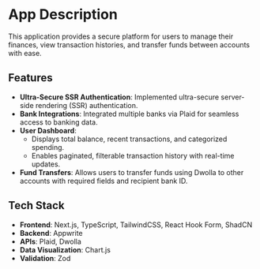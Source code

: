 # App Description

This application provides a secure platform for users to manage their finances, view transaction histories, and transfer funds between accounts with ease.

## Features

- **Ultra-Secure SSR Authentication**: Implemented ultra-secure server-side rendering (SSR) authentication.
- **Bank Integrations**: Integrated multiple banks via Plaid for seamless access to banking data.
- **User Dashboard**: 
  - Displays total balance, recent transactions, and categorized spending.
  - Enables paginated, filterable transaction history with real-time updates.
- **Fund Transfers**: Allows users to transfer funds using Dwolla to other accounts with required fields and recipient bank ID.

## Tech Stack

- **Frontend**: Next.js, TypeScript, TailwindCSS, React Hook Form, ShadCN
- **Backend**: Appwrite
- **APIs**: Plaid, Dwolla
- **Data Visualization**: Chart.js
- **Validation**: Zod
